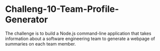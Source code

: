 # Challeng-10-Team-Profile-Generator
The challenge is to build a Node.js command-line application that takes information about a software engineering team to generate a webpage of summaries on each team member.
